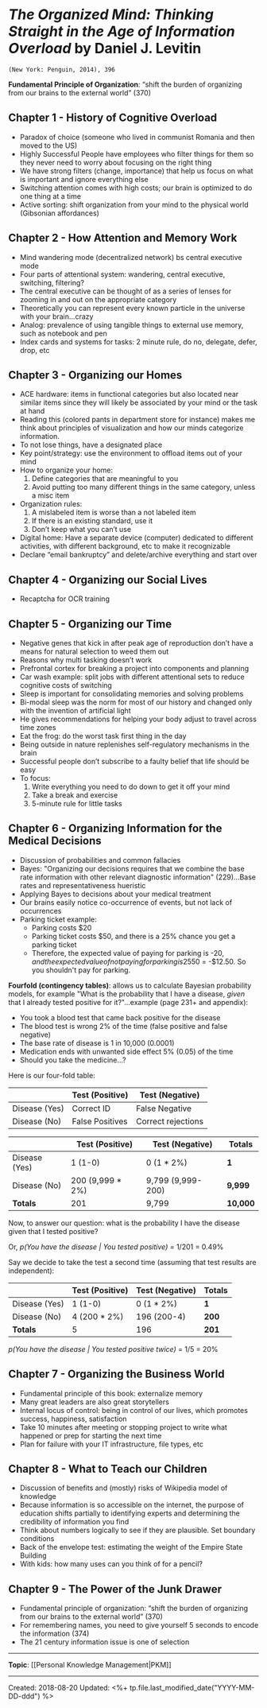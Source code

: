# *The Organized Mind: Thinking Straight in the Age of Information Overload* by Daniel J. Levitin

`(New York: Penguin, 2014), 396`


**Fundamental Principle of Organization**: “shift the burden of organizing from our brains to the external world” (370)


## Chapter 1 - History of Cognitive Overload
- Paradox of choice (someone who lived in communist Romania and then moved to the US)
- Highly Successful People have employees who filter things for them so they never need to worry about focusing on the right thing 
- We have strong filters (change, importance) that help us focus on what is important and ignore everything else 
- Switching attention comes with high costs; our brain is optimized to do one thing at a time 
- Active sorting: shift organization from your mind to the physical world (Gibsonian affordances)


## Chapter 2 - How Attention and Memory Work
- Mind wandering mode (decentralized network) bs central executive mode 
- Four parts of attentional system: wandering, central executive, switching, filtering? 
- The central executive can be thought of as a series of lenses for zooming in and out on the appropriate category 
- Theoretically you can represent every known particle in the universe with your brain...crazy 
- Analog: prevalence of using tangible things to external use memory, such as notebook and pen 
- Index cards and systems for tasks: 2 minute rule, do no, delegate, defer, drop, etc 


## Chapter 3 - Organizing our Homes 
- ACE hardware: items in functional categories but also located near similar items since they will likely be associated by your mind or the task at hand 
- Reading this (colored pants in department store for instance) makes me think about principles of visualization and how our minds categorize information. 
- To not lose things, have a designated place 
- Key point/strategy: use the environment to offload items out of your mind 
- How to organize your home:
  1. Define categories that are meaningful to you
  2. Avoid putting too many different things in the same category, unless a misc item
- Organization rules:
  1. A mislabeled item is worse than a not labeled item
  2. If there is an existing standard, use it
  3. Don’t keep what you can’t use 
- Digital home: Have a separate device (computer) dedicated to different activities, with different background, etc to make it recognizable 
- Declare “email bankruptcy” and delete/archive everything and start over 


## Chapter 4 - Organizing our Social Lives 
- Recaptcha for OCR training 


## Chapter 5 - Organizing our Time 
- Negative genes that kick in after peak age of reproduction don’t have a means for natural selection to weed them out 
- Reasons why multi tasking doesn’t work 
- Prefrontal cortex for breaking a project into components and planning 
- Car wash example: split jobs with different attentional sets to reduce cognitive costs of switching 
- Sleep is important for consolidating memories and solving problems 
- Bi-modal sleep was the norm for most of our history and changed only with the invention of artificial light 
- He gives recommendations for helping your body adjust to travel across time zones 
- Eat the frog: do the worst task first thing in the day 
- Being outside in nature replenishes self-regulatory mechanisms in the brain
- Successful people don’t subscribe to a faulty belief that life should be easy
- To focus:
  1. Write everything you need to do down to get it off your mind
  2. Take a break and exercise 
  3. 5-minute rule for little tasks 


## Chapter 6 - Organizing Information for the Medical Decisions
- Discussion of probabilities and common fallacies 
- Bayes: "Organizing our decisions requires that we combine the base rate information with other relevant diagnostic information" (229)...Base rates and representativeness hueristic 
- Applying Bayes to decisions about your medical treatment 
- Our brains easily notice co-occurrence of events, but not lack of occurrences 
- Parking ticket example:
  - Parking costs $20
  - Parking ticket costs $50, and there is a 25% chance you get a parking ticket
  - Therefore, the expected value of paying for parking is -$20, and the expected value of not paying for parking is 25% * -$50 = -$12.50. So you shouldn't pay for parking.


**Fourfold (contingency tables)**: allows us to calculate Bayesian probability models, for example "What is the probability that I have a disease, *given* that I already tested positive for it?"...example (page 231+ and appendix):
- You took a blood test that came back positive for the disease
- The blood test is wrong 2% of the time (false positive and false negative)
- The base rate of disease is 1 in 10,000 (0.0001)
- Medication ends with unwanted side effect 5% (0.05) of the time
- Should you take the medicine...?

Here is our four-fold table:

| | Test (Positive) | Test (Negative) | 
| --- | --- | --- | 
| Disease (Yes) | Correct ID | False Negative | 
| Disease (No) | False Positives | Correct rejections | 


| | Test (Positive) | Test (Negative) | **Totals** | 
| --- | --- | --- | --- | 
| Disease (Yes) | 1 (1-0)| 0 (1 * 2%) | **1** |
| Disease (No) | 200 (9,999 * 2%) | 9,799 (9,999-200) | **9,999** |
| **Totals** | 201 | 9,799 | **10,000** | 

Now, to answer our question: what is the probability I have the disease given that I tested positive?

Or, *p(You have the disease | You tested positive)* = 1/201 = 0.49%

Say we decide to take the test a second time (assuming that test results are independent):

| | Test (Positive) | Test (Negative) | **Totals** | 
| --- | --- | --- | --- | 
| Disease (Yes) | 1 (1-0)| 0 (1 * 2%) | **1** |
| Disease (No) | 4 (200 * 2%) | 196 (200-4) | **200** |
| **Totals** | 5 | 196 | **201** | 

*p(You have the disease | You tested positive twice)* = 1/5 = 20%



## Chapter 7 - Organizing the Business World 
- Fundamental principle of this book: externalize memory 
- Many great leaders are also great storytellers 
- Internal locus of control: being in control of our lives, which promotes success, happiness, satisfaction 
- Take 10 minutes after meeting or stopping project to write what happened or prep for starting the next time 
- Plan for failure with your IT infrastructure, file types, etc 


## Chapter 8 - What to Teach our Children 
- Discussion of benefits and (mostly) risks of Wikipedia model of knowledge 
- Because information is so accessible on the internet, the purpose of education shifts partially to identifying experts and determining the credibility of information you find 
- Think about numbers logically to see if they are plausible. Set boundary conditions 
- Back of the envelope test: estimating the weight of the Empire State Building 
- With kids: how many uses can you think of for a pencil? 


## Chapter 9 - The Power of the Junk Drawer
- Fundamental principle of organization: “shift the burden of organizing from our brains to the external world” (370)
- For remembering names, you need to give yourself 5 seconds to encode the information (374)
- The 21 century information issue is one of selection


--- 
**Topic**: [[Personal Knowledge Management|PKM]]


---
Created: 2018-08-20
Updated: <%+ tp.file.last_modified_date("YYYY-MM-DD-ddd") %>

